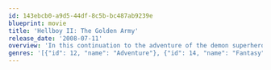 ```yaml
---
id: 143ebcb0-a9d5-44df-8c5b-bc487ab9239e
blueprint: movie
title: 'Hellboy II: The Golden Army'
release_date: '2008-07-11'
overview: 'In this continuation to the adventure of the demon superhero, an evil elf breaks an ancient pact between humans and creatures, as he declares war against humanity. He is on a mission to release The Golden Army, a deadly group of fighting machines that can destroy the human race. As Hell on Earth is ready to erupt, Hellboy and his crew set out to defeat the evil prince.'
genres: '[{"id": 12, "name": "Adventure"}, {"id": 14, "name": "Fantasy"}, {"id": 878, "name": "Science Fiction"}]'
---
```

